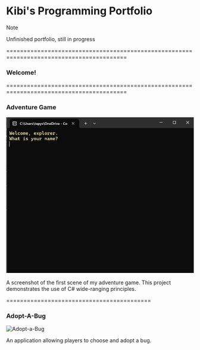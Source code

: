 # Kibi's Programming Portfolio

> [!NOTE]
> Unfinished portfolio, still in progress

=========================================================================================
### Welcome!
=========================================================================================

### Adventure Game
![Adventure Game Screenshot](https://github.com/KibiLeung/KibiLeung.github.io/blob/main/Screenshot%202024-11-06%20215456.png)

A screenshot of the first scene of my adventure game. This project demonstrates the use of C# wide-ranging principles.

==========================================

### Adopt-A-Bug

![Adopt-a-Bug](https://github.com/KibiLeung/KibiLeung.github.io/blob/main/Adopt-A-Bug)

An application allowing players to choose and adopt a bug.

